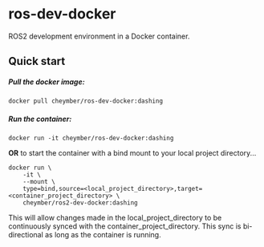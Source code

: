 # ros-dev-docker
ROS2 development environment in a Docker container.

## Quick start

##### Pull the docker image:
`docker pull cheymber/ros-dev-docker:dashing`

#####  Run the container:
`docker run -it cheymber/ros-dev-docker:dashing`
 
**OR** to start the container with a bind mount to your local project directory...

```
docker run \
    -it \
    --mount \
    type=bind,source=<local_project_directory>,target=<container_project_directory> \
    cheymber/ros2-dev-docker:dashing
```

This will allow changes made in the local_project_directory to be continuously synced with the container_project_directory. This sync is bi-directional as long as the container is running.
